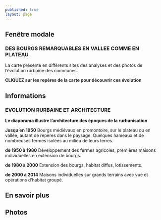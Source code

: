 ```yaml
---
published: true
layout: page
---
```


## Fenêtre modale


### DES BOURGS REMARQUABLES EN VALLEE COMME EN PLATEAU

La carte présente en différents sites des analyses et des photos de l’évolution rurbaine des communes.

**CLIQUEZ sur les repères de la carte pour découvrir ces évolution**




## Informations


### EVOLUTION RURBAINE ET ARCHITECTURE

**Le diaporama illustre l’architecture des époques de la rurbanisation**

**Jusqu’en 1950** Bourgs médiévaux en promontoire, sur le plateau ou en vallée, autant de repères dans le paysage. Quelques hameaux et de nombreuses fermes isolées au milieu de leurs terres.

**de 1950 à 1980** Développement des fermes agricoles, premières maisons individuelles en extension de bourgs.

**de 1980 à 2000** Extension des bourgs, habitat diffus, lotissements.

**de 2000 à 2014** Maisons individuelles sur grands terrains avec vue et opérations d’habitat groupé. 



## En savoir plus

## Photos
